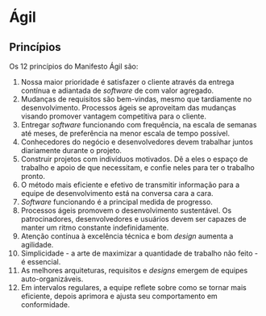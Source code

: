 # Ágil

## Princípios

Os 12 princípios do Manifesto Ágil são:

1. Nossa maior prioridade é satisfazer o cliente através da entrega contínua e adiantada de _software_ de com valor agregado.
2. Mudanças de requisitos são bem-vindas, mesmo que tardiamente no desenvolvimento. Processos ágeis se aproveitam das mudanças visando promover vantagem competitiva para o cliente.
3. Entregar _software_ funcionando com frequência, na escala de semanas até meses, de preferência na menor escala de tempo possível.
4. Conhecedores do negócio e desenvolvedores devem trabalhar juntos diariamente durante o projeto.
5. Construir projetos com indivíduos motivados. Dê a eles o espaço de trabalho e apoio de que necessitam, e confie neles para ter o trabalho pronto.
6. O método mais eficiente e efetivo de transmitir informação para a equipe de desenvolvimento está na conversa cara a cara.
7. _Software_ funcionando é a principal medida de progresso.
8. Processos ágeis promovem o desenvolvimento sustentável. Os patrocinadores, desenvolvedores e usuários devem ser capazes de manter um ritmo constante indefinidamente.
9. Atenção contínua à excelência técnica e bom _design_ aumenta a agilidade.
10. Simplicidade - a arte de maximizar a quantidade de trabalho não feito - é essencial.
11. As melhores arquiteturas, requisitos e _designs_ emergem de equipes auto-organizáveis.
12. Em intervalos regulares, a equipe reflete sobre como se tornar mais eficiente, depois aprimora e ajusta seu comportamento em conformidade.
